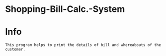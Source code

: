 # Shopping-Bill-Calc.-System
# Info
    This program helps to print the details of bill and whereabouts of the customer.
